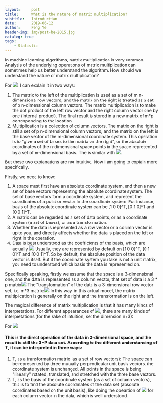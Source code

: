 ```yaml
---
layout:     post
title:      What is the nature of matrix multiplication?
subtitle:   Introduction
date:       2019-06-12
author:     Feng Ye
header-img: img/post-bg-2015.jpg
catalog: true
tags:
    - Statistic
---
```


In machine learning algorithms, matrix multiplication is very common. Analysis of the underlying operations of matrix multiplication can sometimes help us better understand the algorithm. How should we understand the nature of matrix multiplication?

For ![](https://www.zhihu.com/equation?tex=%5Cbm%7BA%7D_%7Bm%5Ctimes+n%7D%5Cbm%7BB%7D_%7Bn%5Ctimes+p%7D%3D%5Cbm%7BC%7D_%7Bm%5Ctimes+p%7D), I can explain it in two ways:

1. The matrix to the left of the multiplication is used as a set of m n-dimensional row vectors, and the matrix on the right is treated as a set of p n-dimensional column vectors. The matrix multiplication is to make the dot product of the left row vector and the right column vector one by one (internal product). The final result is stored in a new matrix of m*p corresponding to the location.
2. Multiplication is a collection of column vectors. 
The matrix on the right is still a set of p n-dimensional column vectors, and the matrix on the left is the base vector of the m-dimensional coordinate system. This operation is to "give a set of bases to the matrix on the right", or the absolute coordinates of the n-dimensional space points in the space represented by a set of m-dimensional basis. The is similar with ![](https://www.zhihu.com/equation?tex=%5Cbm%7Bp%7D%3Dx%5Cbm%7Bi%7D%2By%5Cbm%7Bj%7D%2Bz%5Cbm%7Bk%7D).

But these two explanations are not intuitive. Now I am going to explain more specifically.

Firstly, we need to know:
1. A space must first have an absolute coordinate system, and then a new set of base vectors representing the absolute coordinate system. The set of base vectors form a coordinate system, and represent the coordinates of a point or vector in the coordinate system. For instance, basis of the absolute coordinate system can be [1 0 0]^T, [0 1 0]^T and [0 0 1]^T.
2. A matrix can be regarded as a set of data points, or as a coordinate system (a set of bases), or as a transformation.
3. Whether the data is represented as a row vector or a column vector is up to you, and directly affects whether the data is placed on the left or right in the operation.
4. Data is best understood as the coefficients of the basis, which are actually ![](https://www.zhihu.com/equation?tex=%5Cbm%7Bp%7D%3Dx%5Cbm%7Bi%7D%2By%5Cbm%7Bj%7D%2Bz%5Cbm%7Bk%7D) Usually, they are represented by default on [1 0 0]^T, [0 1 0]^T and [0 0 1]^T. So by default, the absolute position of the data vector is itself. 
But if the coordinate system you take is not a unit matrix, you need to understand which basis the data is represented on.

Specifically speaking, firstly we assume that the space is a 3-dimensional one, and the data is represented as a column vector, that set of data is a 3 * p matrix![](https://www.zhihu.com/equation?tex=%5Cbm%7BP%7D+%3D+%5Cbegin%7Bbmatrix%7D+b_%7B11%7D%26+b_%7B12%7D%26b_%7B13%7D%26...%26+b_%7B1p%7D%5C%5C+b_%7B21%7D%26+b_%7B22%7D%26b_%7B23%7D%26...%26+b_%7B2p%7D%5C%5C+b_%7B31%7D%26+b_%7B32%7D%26b_%7B33%7D%26...%26+b_%7B3p%7D+%5Cend%7Bbmatrix%7D_%7B3%5Ctimes+p%7D)
The "transformation" of the data is a 3-dimensional row vector set, i.e. m*3 matrix:![](https://www.zhihu.com/equation?tex=%5Cbm%7BT%7D%3D%5Cbegin%7Bbmatrix%7D+a_%7B11%7D%26+a_%7B12%7D%26a_%7B13%7D%5C%5C+a_%7B21%7D%26+a_%7B22%7D%26a_%7B23%7D%5C%5C+a_%7B31%7D%26+a_%7B32%7D%26a_%7B33%7D%5C%5C+...%26...%26...%26%5C%5C+%5Cend%7Bbmatrix%7D_%7Bm%5Ctimes+3%7D)
In this way, in this actual model, the matrix multiplication is generally on the right and the transformation is on the left.

The magical difference of matrix multiplication is that it has many kinds of interpretations. For different appearances of ![](https://www.zhihu.com/equation?tex=%5Cbm%7BA%7D%5Cbm%7BB%7D%3D%5Cbm%7BC%7D), there are many kinds of interpretations (for the sake of intuition, set the dimension n=3):

For ![](https://www.zhihu.com/equation?tex=%5Cbm%7BT%7D_%7B3%5Ctimes+3%7D%5Cbm%7BP%7D_%7B3%5Ctimes+p%7D)

#### This is the direct operation of the data in 3-dimensional space, and the result is still the 3*P data set. According to the different understanding of *T*, it can be interpreted in three ways:

1. T, as a transformation matrix (as a set of row vectors): The space can be represented by three mutually perpendicular unit basis vectors, the coordinate system is unchanged. All points in the space is being "linearly" rotated, translated, and stretched with the three base vectors. 
2. T, as the basis of the coordinate system (as a set of column vectors), this is to find the absolute coordinates of the data set (absolute coordinates based on the unit basis),  like doing the opeartion of ![](https://www.zhihu.com/equation?tex=%5Cbm%7Bp%7D%3Dx%5Cbm%7Bi%7D%2By%5Cbm%7Bj%7D%2Bz%5Cbm%7Bk%7D) for each column vector in the data, which is well understood.
